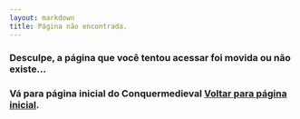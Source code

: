 ```yaml
---
layout: markdown
title: Página não encontrada.
---
```


### Desculpe, a página que você tentou acessar foi movida ou não existe...

### Vá para página inicial do Conquermedieval [Voltar para página inicial](/).

